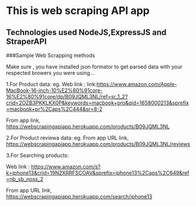 # This is web scraping API app

## Technologies used NodeJS,ExpressJS and StraperAPI

###Sample Web Scrapping methods 

Make sure , you have installed json formator to get parsed data with your respected browers you were using... 

1.For Product data:
eg.
Web link : link:https://www.amazon.com/Apple-MacBook-16-inch-10%E2%80%91core-16%E2%80%91core/dp/B09JQML3NL/ref=sr_1_2?crid=2OZB3PKKLKX0P&keywords=macbook+pro&qid=1658000213&sprefix=macbook+pr%2Caps%2C444&sr=8-2

From app link, https://webscrapingapiapp.herokuapp.com/products/B09JQML3NL

2.For Product reviewa data:
eg.
From app URL link, https://webscrapingapiapp.herokuapp.com/products/B09JQML3NL/reviews

3.For Searching products:

Web link : https://www.amazon.com/s?k=iphone13&crid=19N2XRRFSCOAV&sprefix=iphone13%2Caps%2C649&ref=nb_sb_noss_2

From app URL link, https://webscrapingapiapp.herokuapp.com/search/iphone13